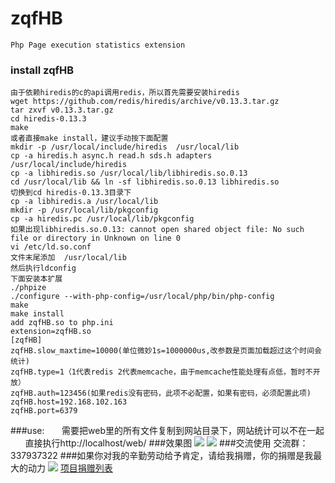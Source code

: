 # zqfHB
    Php Page execution statistics extension
### install zqfHB
	由于依赖hiredis的c的api调用redis，所以首先需要安装hiredis
	wget https://github.com/redis/hiredis/archive/v0.13.3.tar.gz
	tar zxvf v0.13.3.tar.gz
	cd hiredis-0.13.3
	make
	或者直接make install，建议手动按下面配置
	mkdir -p /usr/local/include/hiredis  /usr/local/lib
	cp -a hiredis.h async.h read.h sds.h adapters /usr/local/include/hiredis
	cp -a libhiredis.so /usr/local/lib/libhiredis.so.0.13
	cd /usr/local/lib && ln -sf libhiredis.so.0.13 libhiredis.so
	切换到cd hiredis-0.13.3目录下
	cp -a libhiredis.a /usr/local/lib
	mkdir -p /usr/local/lib/pkgconfig
	cp -a hiredis.pc /usr/local/lib/pkgconfig
	如果出现libhiredis.so.0.13: cannot open shared object file: No such file or directory in Unknown on line 0
	vi /etc/ld.so.conf
	文件末尾添加  /usr/local/lib
	然后执行ldconfig
	下面安装本扩展
	./phpize
	./configure --with-php-config=/usr/local/php/bin/php-config
	make
	make install
	add zqfHB.so to php.ini
	extension=zqfHB.so
	[zqfHB]
	zqfHB.slow_maxtime=10000(单位微妙1s=1000000us,改参数是页面加载超过这个时间会统计)
	zqfHB.type=1（1代表redis 2代表memcache，由于memcache性能处理有点低，暂时不开放）
	zqfHB.auth=123456(如果redis没有密码，此项不必配置，如果有密码，必须配置此项)
	zqfHB.host=192.168.102.163
	zqfHB.port=6379
###use:
       需要把web里的所有文件复制到网站目录下，网站统计可以不在一起
       直接执行http://localhost/web/
###效果图
![](https://github.com/qieangel2013/zqfHB/blob/master/images/img1.png)
![](https://github.com/qieangel2013/zqfHB/blob/master/images/img2.png)
###交流使用
	交流群：337937322
###如果你对我的辛勤劳动给予肯定，请给我捐赠，你的捐赠是我最大的动力
![](https://github.com/qieangel2013/zys/blob/master/public/images/pay.png)
[项目捐赠列表](https://github.com/qieangel2013/zys/wiki/%E9%A1%B9%E7%9B%AE%E6%8D%90%E8%B5%A0)
